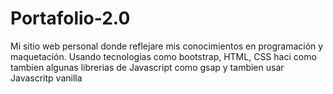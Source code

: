 # Portafolio-2.0
Mi sitio web personal donde reflejare mis conocimientos en programación y maquetación. Usando tecnologias como bootstrap, HTML, CSS haci como tambien algunas librerias de Javascript como gsap y tambien usar Javascritp vanilla

